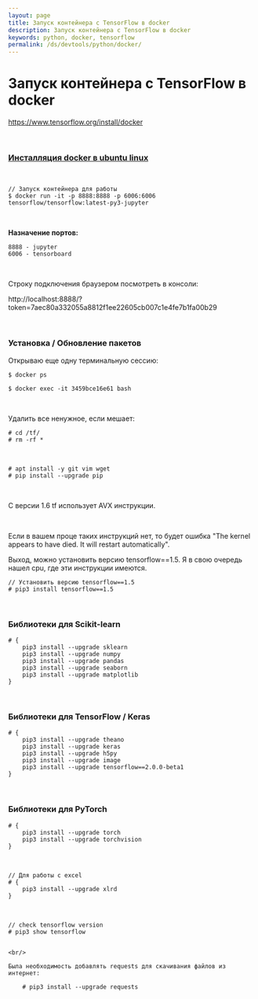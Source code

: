 ```yaml
---
layout: page
title: Запуск контейнера с TensorFlow в docker
description: Запуск контейнера с TensorFlow в docker
keywords: python, docker, tensorflow
permalink: /ds/devtools/python/docker/
---
```


# Запуск контейнера с TensorFlow в docker

https://www.tensorflow.org/install/docker

<br/>

### [Инсталляция docker в ubuntu linux](https://sysadm.ru/devops/containers/docker/setup/ubuntu/)

<br/>

    // Запуск контейнера для работы
    $ docker run -it -p 8888:8888 -p 6006:6006 tensorflow/tensorflow:latest-py3-jupyter

<!--

docker run -p 8888:8888 jupyter/all-spark-notebook

-->

<br/>

**Назначение портов:**

    8888 - jupyter
    6006 - tensorboard

<br/>

Строку подключения браузером посмотреть в консоли:

http://localhost:8888/?token=7aec80a332055a8812f1ee22605cb007c1e4fe7b1fa00b29

<br/>

### Установка / Обновление пакетов

Открываю еще одну терминальную сессию:

    $ docker ps

    $ docker exec -it 3459bce16e61 bash

<br/>

Удалить все ненужное, если мешает:

    # cd /tf/
    # rm -rf *

<br/>

    # apt install -y git vim wget
    # pip install --upgrade pip

<br/>

С версии 1.6 tf использует AVX инструкции.

<br/>

Если в вашем проце таких инструкций нет, то будет ошибка "The kernel appears to have died. It will restart automatically".

Выход, можно установить версию tensorflow==1.5. Я в свою очередь нашел cpu, где эти инструкции имеются.

    // Установить версию tensorflow==1.5
    # pip3 install tensorflow==1.5

<!--    # pip3 install --upgrade tensorflow

-->

<br/>

### Библиотеки для Scikit-learn

```
# {
    pip3 install --upgrade sklearn
    pip3 install --upgrade numpy
    pip3 install --upgrade pandas
    pip3 install --upgrade seaborn
    pip3 install --upgrade matplotlib
}
```

<br/>

### Библиотеки для TensorFlow / Keras

```
# {
    pip3 install --upgrade theano
    pip3 install --upgrade keras
    pip3 install --upgrade h5py
    pip3 install --upgrade image
    pip3 install --upgrade tensorflow==2.0.0-beta1
}

```

<br/>

### Библиотеки для PyTorch

```
# {
    pip3 install --upgrade torch
    pip3 install --upgrade torchvision
}

```

<br/>

```
// Для работы с excel
# {
    pip3 install --upgrade xlrd
}

```

<br/>

    // check tensorflow version
    # pip3 show tensorflow

```

<br/>

Была необходимость добавлять requests для скачивания файлов из интернет:

    # pip3 install --upgrade requests
```
